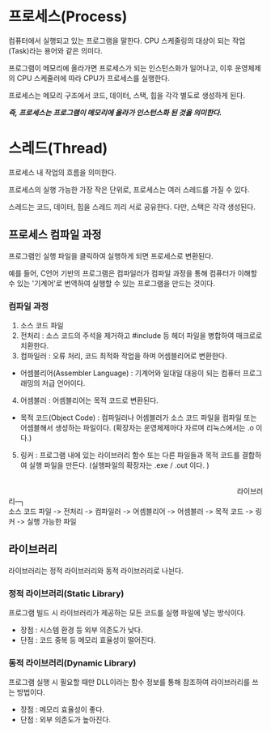 # 프로세스(Process)
컴퓨터에서 실행되고 있는 프로그램을 말한다. CPU 스케줄링의 대상이 되는 작업(Task)라는 용어와 같은 의미다.

프로그램이 메모리에 올라가면 프로세스가 되는 인스턴스화가 일어나고, 이후 운영체제의 CPU 스케줄러에 따라 CPU가 프로세스를 실행한다.

프로세스는 메모리 구조에서 코드, 데이터, 스택, 힙을 각각 별도로 생성하게 된다.

***즉, 프로세스는 프로그램이 메모리에 올라가 인스턴스화 된 것을 의미한다.***

# 스레드(Thread)
프로세스 내 작업의 흐름을 의미한다.

프로세스의 실행 가능한 가장 작은 단위로, 프로세스는 여러 스레드를 가질 수 있다.

스레드는 코드, 데이터, 힙을 스레드 끼리 서로 공유한다. 다만, 스택은 각각 생성된다.

## 프로세스 컴파일 과정
프로그램인 실행 파일을 클릭하여 실행하게 되면 프로세스로 변환된다.

예를 들어, C언어 기반의 프로그램은 컴파일러가 컴파일 과정을 통해 컴퓨터가 이해할 수 있는 '기계어'로 번역하여 실행할 수 있는 프로그램을 만드는 것이다.

### 컴파일 과정
1. 소스 코드 파일
2. 전처리 : 소스 코드의 주석을 제거하고 #include 등 헤더 파일을 병합하여 매크로로 치환한다.
3. 컴파일러 : 오류 처리, 코드 최적화 작업을 하며 어셈블리어로 변환한다.
  - 어셈블리어(Assembler Language) : 기계어와 일대일 대응이 되는 컴퓨터 프로그래밍의 저급 언어이다.
4. 어셈블러 : 어셈블리어는 목적 코드로 변환된다.
  - 목적 코드(Object Code) : 컴파일러나 어셈블러가 소스 코드 파일을 컴파일 또는 어셈블해서 생성하는 파일이다. (확장자는 운영체제마다 자르며 리눅스에서는 .o 이다.)
5. 링커 : 프로그램 내에 있는 라이브러리 함수 또는 다른 파일들과 목적 코드를 결합하여 실행 파일을 만든다. (실행파일의 확장자는 .exe / .out 이다. )
<br/>
　　　　　　　　　　　　　　　　　　　　　　　　　　　　　　　　 라이브러리─┐<br/>
소스 코드 파일 -> 전처리 -> 컴파일러 -> 어셈블리어 -> 어셈블러 -> 목적 코드 -> 링커 -> 실행 가능한 파일

## 라이브러리
라이브러리는 정적 라이브러리와 동적 라이브러리로 나뉜다.

### 정적 라이브러리(Static Library)
프로그램 빌드 시 라이브러리가 제공하는 모든 코드를 실행 파일에 넣는 방식이다.

- 장점 : 시스템 환경 등 외부 의존도가 낮다.
- 단점 : 코드 중복 등 메모리 효율성이 떨어진다.

### 동적 라이브러리(Dynamic Library)
프로그램 실행 시 필요할 때만 DLL이라는 함수 정보를 통해 참조하여 라이브러리를 쓰는 방법이다.

- 장점 : 메모리 효율성이 좋다.
- 단점 : 외부 의존도가 높아진다.
